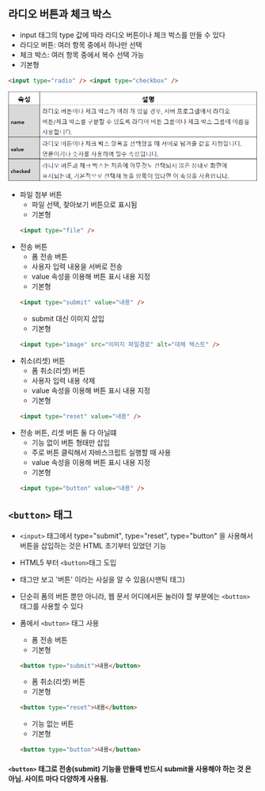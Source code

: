 ## 라디오 버튼과 체크 박스

- input 태그의 type 값에 따라 라디오 버튼이나 체크 박스를 만들 수 있다
- 라디오 버튼: 여러 항목 중에서 하나만 선택
- 체크 박스: 여러 항목 중에서 복수 선택 가능
- 기본형

```html
<input type="radio" /> <input type="checkbox" />
```

<img src="../image/radiocheckbox.png" alt="radiocheckboximg">

- 파일 첨부 버튼
  - 파일 선택, 찾아보기 버튼으로 표시됨
  - 기본형
  ```html
  <input type="file" />
  ```
- 전송 버튼
  - 폼 전송 버튼
  - 사용자 입력 내용을 서버로 전송
  - value 속성을 이용해 버튼 표시 내용 지정
  - 기본형
  ```html
  <input type="submit" value="내용" />
  ```
  - submit 대신 이미지 삽입
  - 기본형
  ```html
  <input type="image" src="이미지 파일경로" alt="대체 텍스트" />
  ```
- 취소(리셋) 버튼
  - 폼 취소(리셋) 버튼
  - 사용자 입력 내용 삭제
  - value 속성을 이용해 버튼 표시 내용 지정
  - 기본형
  ```html
  <input type="reset" value="내용" />
  ```
- 전송 버튼, 리셋 버튼 둘 다 아닐떄
  - 기능 없이 버튼 형태만 삽입
  - 주로 버튼 클릭해서 자바스크립트 실행할 때 사용
  - value 속성을 이용해 버튼 표시 내용 지정
  - 기본형
  ```html
  <input type="button" value="내용" />
  ```

## `<button>` 태그

- `<input>` 태그에서 type="submit", type="reset", type="button" 을 사용해서 버튼을 삽입하는 것은 HTML 초기부터 있었던 기능
- HTML5 부터 `<button>`태그 도입
- 태그만 보고 '버튼' 이라는 사실을 알 수 있음(시맨틱 태그)
- 단순히 폼의 버튼 뿐만 아니라, 웹 문서 어디에서든 눌러야 할 부분에는 `<button>` 태그를 사용할 수 있다

- 폼에서 `<button>` 태그 사용
  - 폼 전송 버튼
  - 기본형
  ```html
  <button type="submit">내용</button>
  ```
  - 폼 취소(리셋) 버튼
  - 기본형
  ```html
  <button type="reset">내용</button>
  ```
  - 기능 없는 버튼
  - 기본형
  ```html
  <button type="button">내용</button>
  ```

#### `<button>` 태그로 전송(submit) 기능을 만들때 반드시 submit을 사용해야 하는 것 은 아님. 사이트 마다 다양하게 사용됨.
